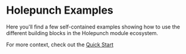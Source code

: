 # Holepunch Examples
Here you'll find a few self-contained examples showing how to use the different building blocks in the Holepunch module ecosystem.

For more context, check out the [Quick Start](...) 


